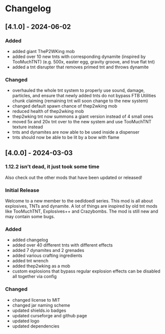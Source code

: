 # Changelog

## [4.1.0] - 2024-06-02

### Added

- added giant TheP2WKing mob
- added over 10 new tnts with corresponding dynamite (inspired by TooMuchTNT) (e.g. 500x, easter egg, gravity groove, and true flat tnt)
- added a tnt disrupter that removes primed tnt and throws dynamite

### Changed

- overhauled the whole tnt system to properly use sound, damage, particles, and ensure that newly added tnts do not bypass FTB Utilities chunk claiming (remaining tnt will soon change to the new system)
- changed default spawn chance of thep2wking mob
- reduced health of thep2wking mob
- thep2wking tnt now summons a giant version instead of 4 small ones
- moved 5x and 20x tnt over to the new system and use TooMuchTNT texture instead
- tnts and dynamites are now able to be used inside a dispenser
- tnts should now be able to be lit by a bow with flame

## [4.0.0] - 2024-03-03

### 1.12.2 isn't dead, it just took some time

Also check out the other mods that have been updated or released!

### Initial Release

Welcome to a new member to the oedldoedl series. This mod is all about explosives, TNTs and dynamite. A lot of things are inspired by old tnt mods like TooMuchTNT, Explosives++ and Crazybombs. The mod is still new and may contain some bugs.

### Added

- added changelog
- added over 40 different tnts with different effects
- added 7 dynamites and 2 grenades
- added various crafting ingredients
- added tnt wrench
- added thep2wking as a mob
- custom explosions that bypass regular explosion effects can be disabled all together via config

### Changed

- changed license to MIT
- changed jar naming scheme
- updated shields.io badges
- updated curseforge and github page
- updated logo
- updated dependencies
